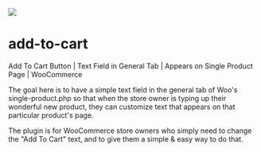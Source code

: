 ![](https://bradgriffin.me/git.png)
# add-to-cart
Add To Cart Button | Text Field in General Tab | Appears on Single Product Page | WooCommerce

The goal here is to have a simple text field in the general tab of Woo's single-product.php so that when the store owner is typing up their wonderful new product, they can customize text that appears on that particular product's page.


The plugin is for WooCommerce store owners who simply need to change the "Add To Cart" text, and to give them a simple & easy way to do that.


